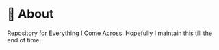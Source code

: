 # 🚩 About

Repository for [Everything I Come Across](https://manu-samala.gitbook.io/what-ive-come-across/). Hopefully I maintain this till the end of time.
